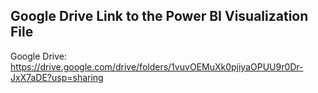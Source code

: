 ## Google Drive Link to the Power BI Visualization File

Google Drive: https://drive.google.com/drive/folders/1vuvOEMuXk0pjiyaOPUU9r0Dr-JxX7aDE?usp=sharing
